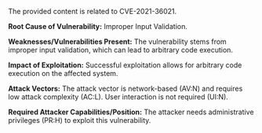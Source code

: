 The provided content is related to CVE-2021-36021.

**Root Cause of Vulnerability:** Improper Input Validation.

**Weaknesses/Vulnerabilities Present:** The vulnerability stems from improper input validation, which can lead to arbitrary code execution.

**Impact of Exploitation:** Successful exploitation allows for arbitrary code execution on the affected system.

**Attack Vectors:** The attack vector is network-based (AV:N) and requires low attack complexity (AC:L). User interaction is not required (UI:N).

**Required Attacker Capabilities/Position:** The attacker needs administrative privileges (PR:H) to exploit this vulnerability.